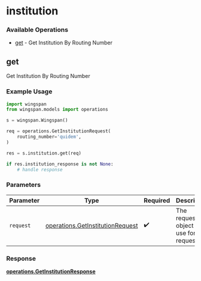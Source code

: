 # institution

### Available Operations

* [get](#get) - Get Institution By Routing Number

## get

Get Institution By Routing Number

### Example Usage

```python
import wingspan
from wingspan.models import operations

s = wingspan.Wingspan()

req = operations.GetInstitutionRequest(
    routing_number='quidem',
)

res = s.institution.get(req)

if res.institution_response is not None:
    # handle response
```

### Parameters

| Parameter                                                                            | Type                                                                                 | Required                                                                             | Description                                                                          |
| ------------------------------------------------------------------------------------ | ------------------------------------------------------------------------------------ | ------------------------------------------------------------------------------------ | ------------------------------------------------------------------------------------ |
| `request`                                                                            | [operations.GetInstitutionRequest](../../models/operations/getinstitutionrequest.md) | :heavy_check_mark:                                                                   | The request object to use for the request.                                           |


### Response

**[operations.GetInstitutionResponse](../../models/operations/getinstitutionresponse.md)**

